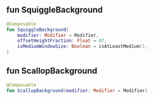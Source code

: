 ## fun SquiggleBackground

```kotlin
@Composable  
fun SquiggleBackground(  
    modifier: Modifier = Modifier,  
    offsetHeightFraction: Float = 0f,  
    isMediumWindowSize: Boolean = isAtLeastMedium(),  
)
```



## fun ScallopBackground

```kotlin
@Composable  
fun ScallopBackground(modifier: Modifier = Modifier)
```